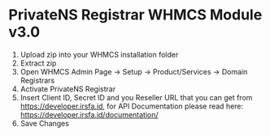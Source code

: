 # PrivateNS Registrar WHMCS Module v3.0

1. Upload zip into your WHMCS installation folder
2. Extract zip
3. Open WHMCS Admin Page -> Setup -> Product/Services -> Domain Registrars
4. Activate PrivateNS Registrar
5. Insert Client ID, Secret ID and you Reseller URL that you can get from https://developer.irsfa.id, for API Documentation please read here: https://developer.irsfa.id/documentation/ 
6. Save Changes
